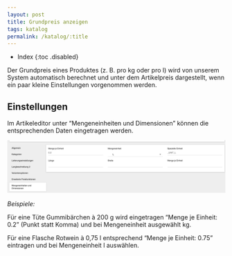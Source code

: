 ```yaml
---
layout: post
title: Grundpreis anzeigen
tags: katalog
permalink: /katalog/:title
---
```



+ Index
{:toc .disabled}


Der Grundpreis eines Produktes (z. B. pro kg oder pro l) wird von unserem System automatisch berechnet und unter dem Artikelpreis dargestellt, wenn ein paar kleine Einstellungen vorgenommen werden.


## Einstellungen


Im Artikeleditor unter “Mengeneinheiten und Dimensionen” können die entsprechenden Daten eingetragen werden. 


![MengeJeEinheit][1]


*Beispiele:*


Für eine Tüte Gummibärchen à 200 g wird eingetragen “Menge je Einheit: 0.2” (Punkt statt Komma) und bei Mengeneinheit ausgewählt kg.


Für eine Flasche Rotwein à 0,75 l entsprechend “Menge je Einheit: 0.75” eintragen und bei Mengeneinheit l auswählen.






[1]:/img/MengeJeEinheit.png
